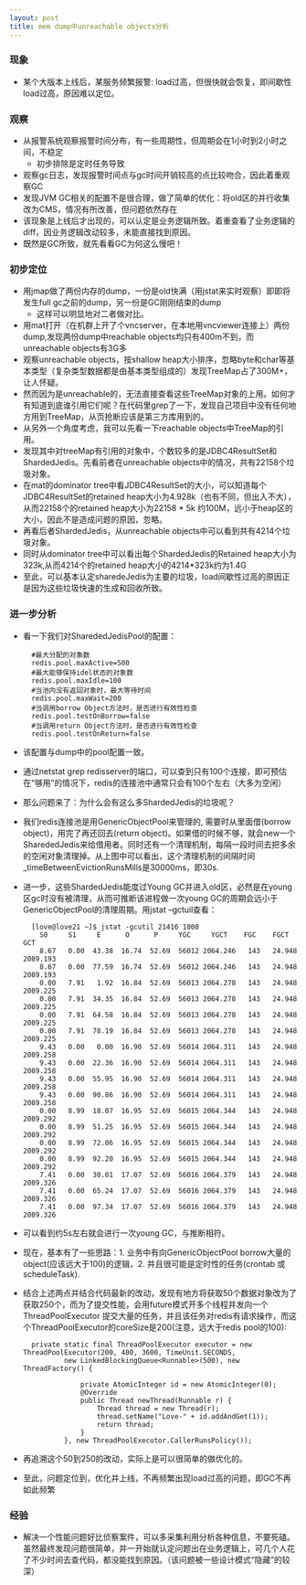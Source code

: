 ```yaml
---
layout: post
title: mem dump中unreachable objects分析
---
```


### 现象

* 某个大版本上线后，某服务频繁报警: load过高，但很快就会恢复，即间歇性load过高，原因难以定位。

### 观察

* 从报警系统观察报警时间分布，有一些周期性，但周期会在1小时到2小时之间，不稳定
  * 初步排除是定时任务导致
* 观察gc日志，发现报警时间点与gc时间开销较高的点比较吻合，因此着重观察GC
* 发现JVM GC相关的配置不是很合理，做了简单的优化：将old区的并行收集改为CMS，情况有所改善，但问题依然存在
* 该现象是上线后才出现的，可以认定是业务逻辑所致。着重查看了业务逻辑的diff，因业务逻辑改动较多，未能直接找到原因。
* 既然是GC所致，就先看看GC为何这么慢吧！

### 初步定位
* 用jmap做了两份内存的dump，一份是old快满（用jstat来实时观察）即即将发生full gc之前的dump，另一份是GC刚刚结束的dump
  * 这样可以明显地对二者做对比。
* 用mat打开（在机群上开了个vncserver，在本地用vncviewer连接上）两份dump,发现两份dump中reachable objects均只有400m不到，而unreachable objects有3G多
* 观察unreachable objects，按shallow heap大小排序，忽略byte和char等基本类型（复杂类型数据都是由基本类型组成的）发现TreeMap占了300M+，让人怀疑。
* 然而因为是unreachable的，无法直接查看这些TreeMap对象的上用。如何才有知道到底谁引用它们呢？在代码里grep了一下，发现自己项目中没有任何地方用到TreeMap，从页抢断应该是第三方库用到的。
* 从另外一个角度考虑，我可以先看一下reachable objects中TreeMap的引用。
* 发现其中对treeMap有引用的对象中，个数较多的是JDBC4ResultSet和ShardedJedis。先看前者在unreachable objects中的情况，共有22158个垃圾对象。
* 在mat的dominator tree中看JDBC4ResultSet的大小，可以知道每个JDBC4ResultSet的retained heap大小为4.928k（也有不同，但出入不大），从而22158个的retained heap大小为22158 * 5k 约100M，远小于heap区的大小，因此不是造成问题的原因，忽略。
* 再看后者ShardedJedis，从unreachable objects中可以看到共有4214个垃圾对象。
* 同时从dominator tree中可以看出每个ShardedJedis的Retained heap大小为323k,从而4214个的retained heap大小的4214*323k约为1.4G
* 至此，可以基本认定sharedeJedis为主要的垃圾，load间歇性过高的原因正是因为这些垃圾快速的生成和回收所致。

### 进一步分析
* 看一下我们对SharededJedisPool的配置：

		#最大分配的对象数
		redis.pool.maxActive=500
		#最大能够保持idel状态的对象数
		redis.pool.maxIdle=100
		#当池内没有返回对象时，最大等待时间
		redis.pool.maxWait=200
		#当调用borrow Object方法时，是否进行有效性检查
		redis.pool.testOnBorrow=false
		#当调用return Object方法时，是否进行有效性检查
		redis.pool.testOnReturn=false
		
* 该配置与dump中的pool配置一致。
* 通过netstat grep redisserver的端口，可以查到只有100个连接，即可预估在“够用”的情况下，redis的连接池中通常只会有100个左右（大多为空闲）
* 那么问题来了：为什么会有这么多ShardedJedis的垃圾呢？
* 我们redis连接池是用GenericObjectPool来管理的, 需要时从里面借(borrow object)，用完了再还回去(return object)。如果借的时候不够，就会new一个SharededJedis来给借用者。同时还有一个清理机制，每隔一段时间去把多余的空闲对象清理掉。从上图中可以看出，这个清理机制的间隔时间_timeBetweenEvictionRunsMills是30000ms，即30s.
* 进一步，这些ShardedJedis能度过Young GC并进入old区，必然是在young区gc时没有被清理，从而可推断该进程做一次young GC的周期会远小于GenericObjectPool的清理周期。用jstat –gctuil查看：

		[love@love21 ~]$ jstat -gcutil 21416 1000
		  S0     S1     E      O      P     YGC     YGCT    FGC    FGCT     GCT
		  8.67   0.00  43.38  16.74  52.69  56012 2064.246   143   24.948 2089.193
		  8.67   0.00  77.59  16.74  52.69  56012 2064.246   143   24.948 2089.193
		  0.00   7.91   1.92  16.84  52.69  56013 2064.278   143   24.948 2089.225
		  0.00   7.91  34.35  16.84  52.69  56013 2064.278   143   24.948 2089.225
		  0.00   7.91  64.58  16.84  52.69  56013 2064.278   143   24.948 2089.225
		  0.00   7.91  78.19  16.84  52.69  56013 2064.278   143   24.948 2089.225
		  9.43   0.00   0.00  16.90  52.69  56014 2064.311   143   24.948 2089.258
		  9.43   0.00  22.36  16.90  52.69  56014 2064.311   143   24.948 2089.258
		  9.43   0.00  55.95  16.90  52.69  56014 2064.311   143   24.948 2089.258
		  9.43   0.00  90.86  16.90  52.69  56014 2064.311   143   24.948 2089.258
		  0.00   8.99  18.07  16.95  52.69  56015 2064.344   143   24.948 2089.292
		  0.00   8.99  51.25  16.95  52.69  56015 2064.344   143   24.948 2089.292
		  0.00   8.99  72.06  16.95  52.69  56015 2064.344   143   24.948 2089.292
		  0.00   8.99  92.20  16.95  52.69  56015 2064.344   143   24.948 2089.292
		  7.41   0.00  30.01  17.07  52.69  56016 2064.379   143   24.948 2089.326
		  7.41   0.00  65.24  17.07  52.69  56016 2064.379   143   24.948 2089.326
		  7.41   0.00  97.34  17.07  52.69  56016 2064.379   143   24.948 2089.326

* 可以看到约5s左右就会进行一次young GC，与推断相符。
* 现在，基本有了一些思路：1. 业务中有向GenericObjectPool borrow大量的object(应该远大于100)的逻辑，2. 并且很可能是定时性的任务(crontab 或 scheduleTask). 
* 结合上述两点并结合代码最新的改动，发现有地方将获取50个数据对象改为了获取250个，而为了提交性能，会用future模式开多个线程并发向一个ThreadPoolExecutor 提交大量的任务，并且该任务对redis有请求操作，而这个ThreadPoolExecutor的coreSize是200(注意，远大于redis pool的100):

		private static final ThreadPoolExecutor executor = new ThreadPoolExecutor(200, 400, 3600, TimeUnit.SECONDS, 
		        new LinkedBlockingQueue<Runnable>(500), new ThreadFactory() {
		    
		            private AtomicInteger id = new AtomicInteger(0);
		            @Override
		            public Thread newThread(Runnable r) {
		                Thread thread = new Thread(r);
		                thread.setName("Love-" + id.addAndGet(1));
		                return thread;
		            }
		        }, new ThreadPoolExecutor.CallerRunsPolicy());


* 再追溯这个50到250的改动，实际上是可以很简单的做优化的。
* 至此，问题定位到，优化并上线，不再频繁出现load过高的问题，即GC不再如此频繁

### 经验
* 解决一个性能问题好比侦察案件，可以多采集利用分析各种信息，不要死磕。虽然最终发现问题很简单，并一开始就认定问题出在业务逻辑上，可几个人花了不少时间去查代码，都没能找到原因。（该问题被一些设计模式“隐藏”的较深）
